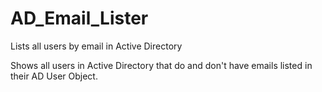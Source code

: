 # AD_Email_Lister
Lists all users by email in Active Directory

Shows all users in Active Directory that do and don't have emails listed in their AD User Object.
